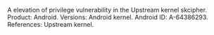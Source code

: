 A elevation of privilege vulnerability in the Upstream kernel skcipher. Product: Android. Versions: Android kernel. Android ID: A-64386293. References: Upstream kernel.